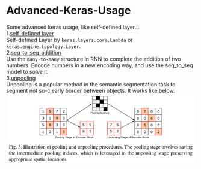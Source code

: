 # Advanced-Keras-Usage
Some advanced keras usage, like self-defined layer...</br>
1.<a href="https://github.com/mjDelta/Advanced-Keras-Usage/blob/master/self_defined_layer.py">self-defined layer</a></br>
Self-defined Layer by `keras.layers.core.Lambda` or `keras.engine.topology.Layer`.</br>
2.<a href="https://github.com/mjDelta/Advanced-Keras-Usage/blob/master/seq_to_seq_addition.py">seq_to_seq_addition</a></br>
Use the `many-to-many` structure in RNN to complete the addition of two numbers. Encode numbers in a new encoding way, and use the seq_to_seq model to solve it.</br>
3.<a href="https://github.com/mjDelta/Advanced-Keras-Usage/blob/master/unpooling.py">unpooling</a></br>
Unpooling is a popular method in the semantic segmentation task to segment not so-clearly border between objects. It works like below.</br>
![Image text](https://github.com/mjDelta/Advanced-Keras-Tensorflow-Usage/blob/master/imgs/unpooling.png)</br>
